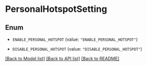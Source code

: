 # PersonalHotspotSetting

## Enum


* `ENABLE_PERSONAL_HOTSPOT` (value: `"ENABLE_PERSONAL_HOTSPOT"`)

* `DISABLE_PERSONAL_HOTSPOT` (value: `"DISABLE_PERSONAL_HOTSPOT"`)


[[Back to Model list]](../README.md#documentation-for-models) [[Back to API list]](../README.md#documentation-for-api-endpoints) [[Back to README]](../README.md)


